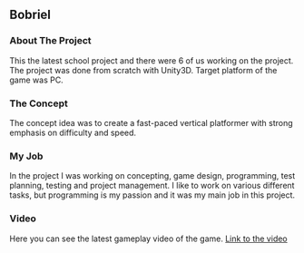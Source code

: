 ## Bobriel

### About The Project
This the latest school project and there were 6 of us working on the project. The project was done from scratch with Unity3D. Target platform of the game was PC.

### The Concept
The concept idea was to create a fast-paced vertical platformer with strong emphasis on difficulty and speed.

### My Job
In the project I was working on concepting, game design, programming, test planning, testing and project management. I like to work on various different tasks, but programming is my passion and it was my main job in this project.

### Video
Here you can see the latest gameplay video of the game. [Link to the video](https://www.youtube.com/watch?v=iS9JvIxH_pY)
